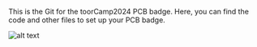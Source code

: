 This is the Git for the toorCamp2024 PCB badge.
Here, you can find the code and other files to set up your PCB badge.

![alt text](https://github.com/lithiumbot/deerbadge2024/blob/[branch]/deerbadgePcbPrototype.jpg?raw=true)
